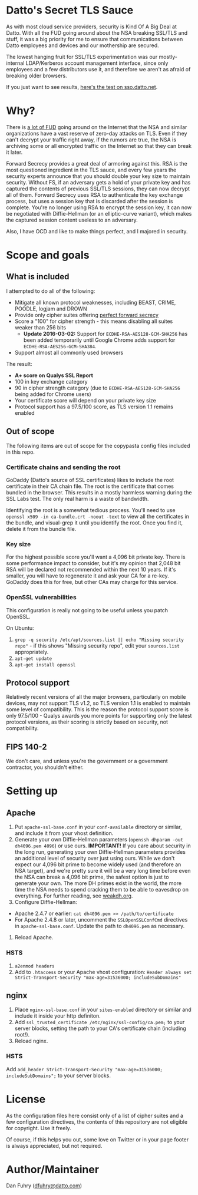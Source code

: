 Datto's Secret TLS Sauce
========================

As with most cloud service providers, security is Kind Of A Big Deal at Datto. With all the FUD going around about the NSA breaking SSL/TLS and stuff, it was a big priority for me to ensure that communications between Datto employees and devices and our mothership are secured.

The lowest hanging fruit for SSL/TLS experimentation was our mostly-internal LDAP/Kerberos account management interface, since only employees and a few distributors use it, and therefore we aren't as afraid of breaking older browsers.

If you just want to see results, [here's the test on sso.datto.net](https://www.ssllabs.com/ssltest/analyze.html?d=sso.datto.net&hideResults=on).

Why?
====

There is [a lot of FUD](http://www.zdnet.com/article/has-the-nsa-broken-ssl-tls-aes/) going around on the Internet that the NSA and similar organizations have a vast reserve of zero-day attacks on TLS. Even if they can't decrypt your traffic right away, if the rumors are true, the NSA is archiving some or all encrypted traffic on the Internet so that they can break it later.

Forward Secrecy provides a great deal of armoring against this. RSA is the most questioned ingredient in the TLS sauce, and every few years the security experts announce that you should double your key size to maintain security. Without FS, if an adversary gets a hold of your private key and has captured the contents of previous SSL/TLS sessions, they can now decrypt all of them. Forward Secrecy uses RSA to authenticate the key exchange process, but uses a session key that is discarded after the session is complete. You're no longer using RSA to encrypt the session key, it can now be negotiated with Diffie-Hellman (or an elliptic-curve variant), which makes the captured session content useless to an adversary.

Also, I have OCD and like to make things perfect, and I majored in security.

Scope and goals
===============

What is included
----------------

I attempted to do all of the following:

* Mitigate all known protocol weaknesses, including BEAST, CRIME, POODLE, logjam and DROWN
* Provide only cipher suites offering [perfect forward secrecy](https://en.wikipedia.org/wiki/Forward_secrecy#Perfect_forward_secrecy)
* Score a "100" for cipher strength - this means disabling all suites weaker than 256 bits
  * **Update 2016-03-02:** Support for `ECDHE-RSA-AES128-GCM-SHA256` has been added temporarily until Google Chrome adds support for `ECDHE-RSA-AES256-GCM-SHA384`.
* Support almost all commonly used browsers

The result:

* **A+ score on Qualys SSL Report**
* 100 in key exchange category
* 90 in cipher strength category (due to `ECDHE-RSA-AES128-GCM-SHA256` being added for Chrome users)
* Your certificate score will depend on your private key size
* Protocol support has a 97.5/100 score, as TLS version 1.1 remains enabled

Out of scope
------------

The following items are out of scope for the copypasta config files included in this repo.

### Certificate chains and sending the root

GoDaddy (Datto's source of SSL certificates) likes to include the root certificate in their CA chain file. The root is the certificate that comes bundled in the browser. This results in a mostly harmless warning during the SSL Labs test. The only real harm is a waste of bandwidth.

Identifying the root is a somewhat tedious process. You'll need to use `openssl x509 -in ca-bundle.crt -noout -text`  to view all the certificates in the bundle, and visual-grep it until you identify the root. Once you find it, delete it from the bundle file.

### Key size

For the highest possible score you'll want a 4,096 bit private key. There is some performance impact to consider, but it's my opinion that 2,048 bit RSA will be declared not recommended within the next 10 years. If it's smaller, you will have to regenerate it and ask your CA for a re-key. GoDaddy does this for free, but other CAs may charge for this service.

### OpenSSL vulnerabilities

This configuration is really not going to be useful unless you patch OpenSSL.

On Ubuntu:

1. `grep -q security /etc/apt/sources.list || echo "Missing security repo"` - if this shows "Missing security repo", edit your `sources.list` appropriately.
1. `apt-get update`
1. `apt-get install openssl`

## Protocol support

Relatively recent versions of all the major browsers, particularly on mobile devices, may not support TLS v1.2, so TLS version 1.1 is enabled to maintain some level of compatibility. This is the reason the protocol support score is only 97.5/100 - Qualys awards you more points for supporting only the latest protocol versions, as their scoring is strictly based on security, not compatibility.

## FIPS 140-2

We don't care, and unless you're the government or a government contractor, you shouldn't either.

Setting up
==========

Apache
------

1. Put `apache-ssl-base.conf` in your `conf-available` directory or similar, and include it from your vhost definition.
1. Generate your own Diffie-Hellman parameters (`openssh dhparam -out dh4096.pem 4096`) or use ours. **IMPORTANT!** If you care about security in the long run, generating your own Diffie-Hellman parameters provides an additional level of security over just using ours. While we don't expect our 4,096 bit prime to become widely used (and therefore an NSA target), and we're pretty sure it will be a very long time before even the NSA can break a 4,096 bit prime, the safest option is just to generate your own. The more DH primes exist in the world, the more time the NSA needs to spend cracking them to be able to eavesdrop on everything. For further reading, see [weakdh.org](https://weakdh.org/).
1. Configure Diffie-Hellman:
  * Apache 2.4.7 or earlier: `cat dh4096.pem >> /path/to/certificate`
  * For Apache 2.4.8 or later, uncomment the `SSLOpenSSLConfCmd` directives in `apache-ssl-base.conf`. Update the path to `dh4096.pem` as necessary.
1. Reload Apache.

### HSTS

1. `a2enmod headers`
1. Add to `.htaccess` or your Apache vhost configuration: `Header always set Strict-Transport-Security "max-age=31536000; includeSubDomains"`

nginx
-----

1. Place `nginx-ssl-base.conf` in your `sites-enabled` directory or similar and include it inside your http definiton.
1. Add `ssl_trusted_certificate /etc/nginx/ssl-config/ca.pem;` to your server blocks, setting the path to your CA's certificate chain (including root!).
1. Reload nginx.

### HSTS

Add `add_header Strict-Transport-Security "max-age=31536000; includeSubDomains";` to your server blocks.

License
=======

As the configuration files here consist only of a list of cipher suites and a few configuration directives, the contents of this repository are not eligible for copyright. Use it freely.

Of course, if this helps you out, some love on Twitter or in your page footer is always appreciated, but not required.

Author/Maintainer
=================

Dan Fuhry (<dfuhry@datto.com>)

